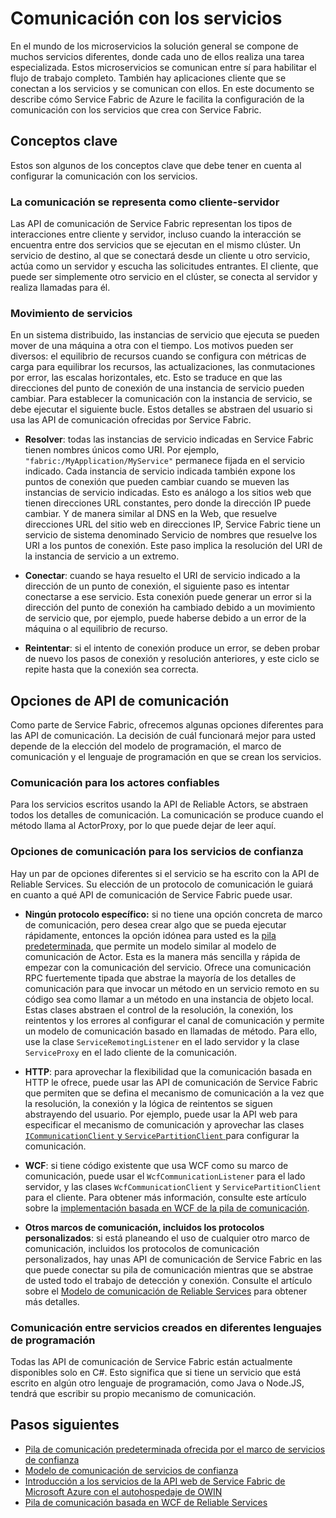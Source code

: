 <properties
   pageTitle="Comunique y conecte con los servicios de Service Fabric de Azure | Microsoft Azure"
   description="Aprenda a conectar y comunicar con servicios en las aplicaciones de Service Fabric."
   services="service-fabric"
   documentationCenter=".net"
   authors="mfussell"
   manager="timlt"
   editor=""/>

<tags
   ms.service="service-fabric"
   ms.devlang="dotnet"
   ms.topic="article"
   ms.tgt_pltfrm="NA"
   ms.workload="NA"
   ms.date="02/12/2016"
   ms.author="mfussell"/>

# Comunicación con los servicios
En el mundo de los microservicios la solución general se compone de muchos servicios diferentes, donde cada uno de ellos realiza una tarea especializada. Estos microservicios se comunican entre sí para habilitar el flujo de trabajo completo. También hay aplicaciones cliente que se conectan a los servicios y se comunican con ellos. En este documento se describe cómo Service Fabric de Azure le facilita la configuración de la comunicación con los servicios que crea con Service Fabric.

## Conceptos clave
Estos son algunos de los conceptos clave que debe tener en cuenta al configurar la comunicación con los servicios.

### La comunicación se representa como cliente-servidor
Las API de comunicación de Service Fabric representan los tipos de interacciones entre cliente y servidor, incluso cuando la interacción se encuentra entre dos servicios que se ejecutan en el mismo clúster. Un servicio de destino, al que se conectará desde un cliente u otro servicio, actúa como un servidor y escucha las solicitudes entrantes. El cliente, que puede ser simplemente otro servicio en el clúster, se conecta al servidor y realiza llamadas para él.

### Movimiento de servicios
En un sistema distribuido, las instancias de servicio que ejecuta se pueden mover de una máquina a otra con el tiempo. Los motivos pueden ser diversos: el equilibrio de recursos cuando se configura con métricas de carga para equilibrar los recursos, las actualizaciones, las conmutaciones por error, las escalas horizontales, etc. Esto se traduce en que las direcciones del punto de conexión de una instancia de servicio pueden cambiar. Para establecer la comunicación con la instancia de servicio, se debe ejecutar el siguiente bucle. Estos detalles se abstraen del usuario si usa las API de comunicación ofrecidas por Service Fabric.

* **Resolver**: todas las instancias de servicio indicadas en Service Fabric tienen nombres únicos como URI. Por ejemplo, `"fabric:/MyApplication/MyService"` permanece fijada en el servicio indicado. Cada instancia de servicio indicada también expone los puntos de conexión que pueden cambiar cuando se mueven las instancias de servicio indicadas. Esto es análogo a los sitios web que tienen direcciones URL constantes, pero donde la dirección IP puede cambiar. Y de manera similar al DNS en la Web, que resuelve direcciones URL del sitio web en direcciones IP, Service Fabric tiene un servicio de sistema denominado Servicio de nombres que resuelve los URI a los puntos de conexión. Este paso implica la resolución del URI de la instancia de servicio a un extremo.

* **Conectar**: cuando se haya resuelto el URI de servicio indicado a la dirección de un punto de conexión, el siguiente paso es intentar conectarse a ese servicio. Esta conexión puede generar un error si la dirección del punto de conexión ha cambiado debido a un movimiento de servicio que, por ejemplo, puede haberse debido a un error de la máquina o al equilibrio de recurso.

* **Reintentar**: si el intento de conexión produce un error, se deben probar de nuevo los pasos de conexión y resolución anteriores, y este ciclo se repite hasta que la conexión sea correcta.

## Opciones de API de comunicación
Como parte de Service Fabric, ofrecemos algunas opciones diferentes para las API de comunicación. La decisión de cuál funcionará mejor para usted depende de la elección del modelo de programación, el marco de comunicación y el lenguaje de programación en que se crean los servicios.

### Comunicación para los actores confiables
Para los servicios escritos usando la API de Reliable Actors, se abstraen todos los detalles de comunicación. La comunicación se produce cuando el método llama al ActorProxy, por lo que puede dejar de leer aquí.

### Opciones de comunicación para los servicios de confianza
Hay un par de opciones diferentes si el servicio se ha escrito con la API de Reliable Services. Su elección de un protocolo de comunicación le guiará en cuanto a qué API de comunicación de Service Fabric puede usar.

* **Ningún protocolo específico:** si no tiene una opción concreta de marco de comunicación, pero desea crear algo que se pueda ejecutar rápidamente, entonces la opción idónea para usted es la [pila predeterminada](service-fabric-reliable-services-communication-remoting.md), que permite un modelo similar al modelo de comunicación de Actor. Esta es la manera más sencilla y rápida de empezar con la comunicación del servicio. Ofrece una comunicación RPC fuertemente tipada que abstrae la mayoría de los detalles de comunicación para que invocar un método en un servicio remoto en su código sea como llamar a un método en una instancia de objeto local. Estas clases abstraen el control de la resolución, la conexión, los reintentos y los errores al configurar el canal de comunicación y permite un modelo de comunicación basado en llamadas de método. Para ello, use la clase `ServiceRemotingListener` en el lado servidor y la clase `ServiceProxy` en el lado cliente de la comunicación.

* **HTTP**: para aprovechar la flexibilidad que la comunicación basada en HTTP le ofrece, puede usar las API de comunicación de Service Fabric que permiten que se defina el mecanismo de comunicación a la vez que la resolución, la conexión y la lógica de reintentos se siguen abstrayendo del usuario. Por ejemplo, puede usar la API web para especificar el mecanismo de comunicación y aprovechar las clases [`ICommunicationClient` y `ServicePartitionClient` ](service-fabric-reliable-services-communication.md) para configurar la comunicación.
* **WCF**: si tiene código existente que usa WCF como su marco de comunicación, puede usar el `WcfCommunicationListener` para el lado servidor, y las clases `WcfCommunicationClient` y `ServicePartitionClient` para el cliente. Para obtener más información, consulte este artículo sobre la [implementación basada en WCF de la pila de comunicación](service-fabric-reliable-services-communication-wcf.md).

* **Otros marcos de comunicación, incluidos los protocolos personalizados**: si está planeando el uso de cualquier otro marco de comunicación, incluidos los protocolos de comunicación personalizados, hay unas API de comunicación de Service Fabric en las que puede conectar su pila de comunicación mientras que se abstrae de usted todo el trabajo de detección y conexión. Consulte el artículo sobre el [Modelo de comunicación de Reliable Services](service-fabric-reliable-services-communication.md) para obtener más detalles.

### Comunicación entre servicios creados en diferentes lenguajes de programación
Todas las API de comunicación de Service Fabric están actualmente disponibles solo en C#. Esto significa que si tiene un servicio que está escrito en algún otro lenguaje de programación, como Java o Node.JS, tendrá que escribir su propio mecanismo de comunicación.

## Pasos siguientes
* [Pila de comunicación predeterminada ofrecida por el marco de servicios de confianza ](service-fabric-reliable-services-communication-remoting.md)
* [Modelo de comunicación de servicios de confianza](service-fabric-reliable-services-communication.md)
* [Introducción a los servicios de la API web de Service Fabric de Microsoft Azure con el autohospedaje de OWIN](service-fabric-reliable-services-communication-webapi.md)
* [Pila de comunicación basada en WCF de Reliable Services](service-fabric-reliable-services-communication-wcf.md)

<!---HONumber=AcomDC_0224_2016-->